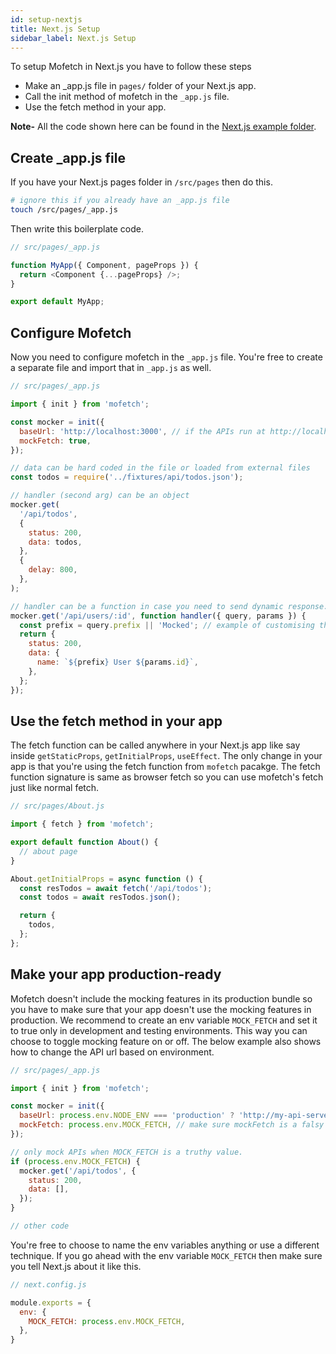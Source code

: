 ```yaml
---
id: setup-nextjs
title: Next.js Setup
sidebar_label: Next.js Setup
---
```


To setup Mofetch in Next.js you have to follow these steps

* Make an _app.js file in `pages/` folder of your Next.js app.
* Call the init method of mofetch in the `_app.js` file.
* Use the fetch method in your app.

**Note-** All the code shown here can be found in the [Next.js example folder](https://github.com/itaditya/mofetch/blob/master/examples/next-kitchensink/src/bootstrap/index.js).

## Create _app.js file

If you have your Next.js pages folder in `/src/pages` then do this.

```sh
# ignore this if you already have an _app.js file
touch /src/pages/_app.js
```

Then write this boilerplate code.

```js
// src/pages/_app.js

function MyApp({ Component, pageProps }) {
  return <Component {...pageProps} />;
}

export default MyApp;
```

## Configure Mofetch

Now you need to configure mofetch in the `_app.js` file. You're free to create a separate file and import that in `_app.js` as well.

```js
// src/pages/_app.js

import { init } from 'mofetch';

const mocker = init({
  baseUrl: 'http://localhost:3000', // if the APIs run at http://localhost:3000
  mockFetch: true,
});

// data can be hard coded in the file or loaded from external files
const todos = require('../fixtures/api/todos.json');

// handler (second arg) can be an object
mocker.get(
  '/api/todos',
  {
    status: 200,
    data: todos,
  },
  {
    delay: 800,
  },
);

// handler can be a function in case you need to send dynamic response.
mocker.get('/api/users/:id', function handler({ query, params }) {
  const prefix = query.prefix || 'Mocked'; // example of customising the output
  return {
    status: 200,
    data: {
      name: `${prefix} User ${params.id}`,
    },
  };
});
```

## Use the fetch method in your app

The fetch function can be called anywhere in your Next.js app like say inside `getStaticProps`, `getInitialProps`, `useEffect`. The only change in your app is that you're using the fetch function from `mofetch` pacakge. The fetch function signature is same as browser fetch so you can use mofetch's fetch just like normal fetch.

```js
// src/pages/About.js

import { fetch } from 'mofetch';

export default function About() {
  // about page
}

About.getInitialProps = async function () {
  const resTodos = await fetch('/api/todos');
  const todos = await resTodos.json();

  return {
    todos,
  };
};
```

## Make your app production-ready

Mofetch doesn't include the mocking features in its production bundle so you have to make sure that your app doesn't use the mocking features in production. We recommend to create an env variable `MOCK_FETCH` and set it to true only in development and testing environments. This way you can choose to toggle mocking feature on or off. The below example also shows how to change the API url based on environment.

```js
// src/pages/_app.js

import { init } from 'mofetch';

const mocker = init({
  baseUrl: process.env.NODE_ENV === 'production' ? 'http://my-api-server.com/api' :  'http://localhost:3000',
  mockFetch: process.env.MOCK_FETCH, // make sure mockFetch is a falsy value in production.
});

// only mock APIs when MOCK_FETCH is a truthy value.
if (process.env.MOCK_FETCH) {
  mocker.get('/api/todos', {
    status: 200,
    data: [],
  });
}

// other code
```

You're free to choose to name the env variables anything or use a different technique. If you go ahead with the env variable `MOCK_FETCH` then make sure you tell Next.js about it like this.

```js
// next.config.js

module.exports = {
  env: {
    MOCK_FETCH: process.env.MOCK_FETCH,
  },
}
```
